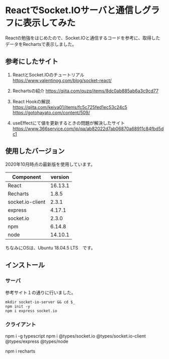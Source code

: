 # ReactでSocket.IOサーバと通信しグラフに表示してみた

Reactの勉強をはじめたので、Socket.IOと通信するコードを参考に、取得したデータをRechartsで表示しました。

## 参考にしたサイト

1. ReactとSocket.IOのチュートリアル
https://www.valentinog.com/blog/socket-react/

1. Rechartsの紹介
https://qiita.com/quzq/items/8dc0ab885ab6a3c9cd77

1. React Hookの解説
https://qiita.com/keiya01/items/fc5c725fed1ec53c24c5
https://gotohayato.com/content/509/

1. useEffectにて値を更新するときの問題が解決したサイト
https://www.366service.com/jp/qa/ab82022d7ab06870a68911c84fbd5dc1

## 使用したバージョン
2020年10月時点の最新版を使用しています。

| Component | version |
| ---- | ---- |
| React | 16.13.1 |
| Recharts | 1.8.5 |
| socket.io-client | 2.3.1 |
| express | 4.17.1 |
| socket.io | 2.3.0 |
| npm | 6.14.8 |
| node | 14.10.1 |

ちなみにOSは、Ubuntu 18.04.5 LTS　です。

## インストール

### サーバ
参考サイト１の通りに行いました。
```shell
mkdir socket-io-server && cd $_
npm init -y
npm i express socket.io
```
### クライアント
npm i -g typescript
npm i @types/socket.io @types/socket.io-client @types/express @types/node

npm i recharts

